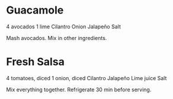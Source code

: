# Guacamole

4 avocados
1 lime
Cilantro
Onion
Jalapeño
Salt

Mash avocados. Mix in other ingredients.

# Fresh Salsa

4 tomatoes, diced
1 onion, diced
Cilantro
Jalapeño
Lime juice
Salt

Mix everything together. Refrigerate 30 min before serving.
